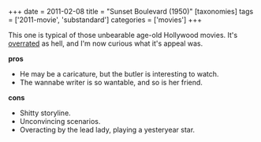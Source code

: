 +++
date = 2011-02-08
title = "Sunset Boulevard (1950)"
[taxonomies]
tags = ['2011-movie', 'substandard']
categories = ['movies']
+++

This one is typical of those unbearable age-old Hollywood movies. It's
[overrated] as hell, and I'm now curious what it's appeal was.

**pros**

-   He may be a caricature, but the butler is interesting to watch.
-   The wannabe writer is so wantable, and so is her friend.

**cons**

-   Shitty storyline.
-   Unconvincing scenarios.
-   Overacting by the lead lady, playing a yesteryear star.

  [overrated]: http://en.wikipedia.org/wiki/Sunset_Boulevard_(film)#Stature
